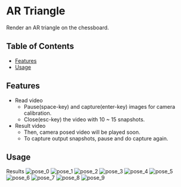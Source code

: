 # AR Triangle
Render an AR triangle on the chessboard.

## Table of Contents

- [Features](#features)
- [Usage](#usage)


## Features

- Read video
	- Pause(space-key) and capture(enter-key) images for camera calibration.
	- Close(esc-key) the video with 10 ~ 15 snapshots.
- Result video
	- Then, camera posed video will be played soon.
	- To capture output snapshots, pause and do capture again.

## Usage

Results
![pose_0](https://github.com/illboi1/ar-triangle/assets/88954347/85027c88-e50b-4b9b-b8e6-35b3c5e66e5c)
![pose_1](https://github.com/illboi1/ar-triangle/assets/88954347/20c1639b-4340-42fe-ae68-71c836013133)
![pose_2](https://github.com/illboi1/ar-triangle/assets/88954347/addf51e5-4d8b-41b0-9c7c-561514e2f306)
![pose_3](https://github.com/illboi1/ar-triangle/assets/88954347/165e9667-2aea-450f-8ddf-bba5e3be6cb4)
![pose_4](https://github.com/illboi1/ar-triangle/assets/88954347/f49a1ac6-6fd3-4388-8560-38a30ffc3931)
![pose_5](https://github.com/illboi1/ar-triangle/assets/88954347/6b4e5358-4483-45a9-9498-56eff6e1f82c)
![pose_6](https://github.com/illboi1/ar-triangle/assets/88954347/00a4b4c3-a6e9-4008-825a-e317927062f1)
![pose_7](https://github.com/illboi1/ar-triangle/assets/88954347/e5d977f9-a864-490c-bac4-7c4aa165bf6c)
![pose_8](https://github.com/illboi1/ar-triangle/assets/88954347/3a1c3d99-a4ee-47bf-8cdd-2bed47bab78c)
![pose_9](https://github.com/illboi1/ar-triangle/assets/88954347/20e46c29-16bf-4f3c-afdd-ff3b4534fe6f)

